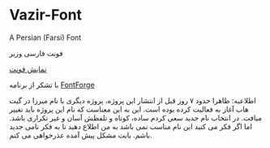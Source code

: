 # Vazir-Font
A Persian (Farsi) Font

فونت فارسی وزیر

[نمایش فونت](http://rastikerdar.github.io/vazir-font/)

با تشکر از برنامه [FontForge](https://fontforge.github.io)

اطلاعیه:
ظاهرا حدود ۷ روز قبل از انتشار این پروژه، پروژه دیگری با نام میرزا در گیت هاب آغاز به فعالیت کرده بوده است. این به این معناست که نام این پروژه باید تغییر میافت. در انتخاب نام جدید سعی کردم ساده، کوتاه و تلفظش آسان و غیر تکراری باشد. اما اگر فکر می کنید این نام مناسب نمی باشد به من اطلاع دهید تا به فکر نامی جدید باشم. بابت مشکل پیش آمده عذرخواهی می کنم.
